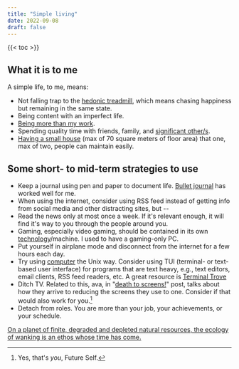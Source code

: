 ```yaml
---
title: "Simple living"
date: 2022-09-08
draft: false
---
```


{{< toc >}}

## What it is to me

A simple life, to me, means:

- Not falling trap to the [hedonic treadmill](https://en.wikipedia.org/wiki/Hedonic_treadmill),
which means chasing happiness but remaining in the same state.
- Being content with an imperfect life.
- [Being more than my work](/anti-work).
- Spending quality time with friends, family, and [significant other/s](/non-monogamy).
- [Having a small house](/dream-house)
(max of 70 square meters of floor area)
that one, max of two, people can maintain easily.

## Some short- to mid-term strategies to use

- Keep a journal using pen and paper to document life. [Bullet journal](/bujo) has worked well for me.
- When using the internet, consider using RSS feed instead of getting
  info from social media and other distracting sites, but --
- Read the news only at most once a week. If it's relevant enough, it
  will find it's way to you through the people around you.
- Gaming, especially video gaming, should be contained in its own
  [technology](/technology)/machine. I used to have a gaming-only PC.
- Put yourself in airplane mode and disconnect from the internet for a
  few hours each day.
- Try using [computer](/computer) the Unix way. Consider using TUI
  (terminal- or text-based user interface) for programs that are text
  heavy, e.g., text editors, email clients, RSS feed readers, etc. A
  great resource is [Terminal Trove](https://terminaltrove.com/)
- Ditch TV. Related to this, ava, in "[death to screens!](https://blog.avas.space/death-to-screens/)" post, talks
  about how they arrive to reducing the screens they use to one.
  Consider if that would also work for you.[^self]
- Detach from roles. You are more than your job, your achievements, or
  your schedule.

[^self]: Yes, that's *you*, Future Self.

[On a planet of finite, degraded and depleted natural resources, the ecology of wanking is an ethos whose time has come.](https://aeon.co/essays/from-the-cynics-self-sufficiency-to-an-ecology-of-wanking)
